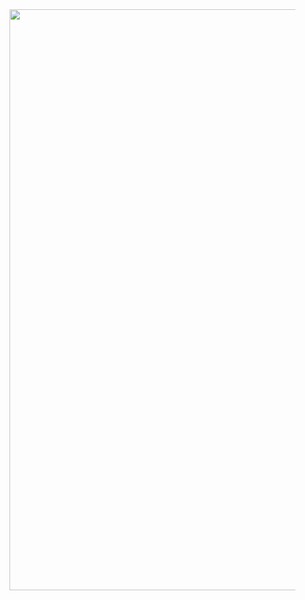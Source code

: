<div class="repo" align="center">

  <a href="#">
    <img src="vimamodz.jpg" width="768" height="1024" />
  </a>
  
  
</div>
